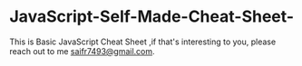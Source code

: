 # JavaScript-Self-Made-Cheat-Sheet-
This is Basic JavaScript Cheat Sheet ,if  that's interesting to you, please reach out to me saifr7493@gmail.com.
